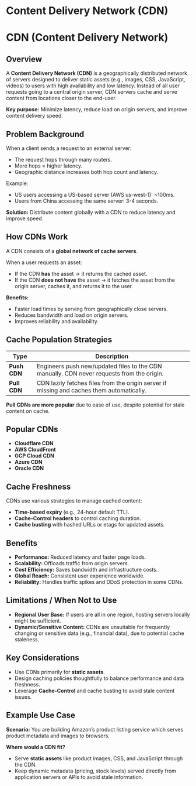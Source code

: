 # Content Delivery Network (CDN)

# CDN (Content Delivery Network)

## Overview

A **Content Delivery Network (CDN)** is a geographically distributed network of servers designed to deliver static assets (e.g., images, CSS, JavaScript, videos) to users with high availability and low latency. Instead of all user requests going to a central origin server, CDN servers cache and serve content from locations closer to the end-user.

**Key purpose:**
Minimize latency, reduce load on origin servers, and improve content delivery speed.

## Problem Background

When a client sends a request to an external server:

- The request hops through many routers.
- More hops = higher latency.
- Geographic distance increases both hop count and latency.

Example:

- US users accessing a US-based server (AWS us-west-1): \~100ms.
- Users from China accessing the same server: 3-4 seconds.

**Solution:** Distribute content globally with a CDN to reduce latency and improve speed.

## How CDNs Work

A CDN consists of a **global network of cache servers**.

When a user requests an asset:

- If the CDN **has** the asset → it returns the cached asset.
- If the CDN **does not have** the asset → it fetches the asset from the origin server, caches it, and returns it to the user.

**Benefits:**

- Faster load times by serving from geographically close servers.
- Reduces bandwidth and load on origin servers.
- Improves reliability and availability.

## Cache Population Strategies

| Type         | Description                                                                               |
| ------------ | ----------------------------------------------------------------------------------------- |
| **Push CDN** | Engineers push new/updated files to the CDN manually. CDN never requests from the origin. |
| **Pull CDN** | CDN lazily fetches files from the origin server if missing and caches them automatically. |

**Pull CDNs are more popular** due to ease of use, despite potential for stale content on cache.

## Popular CDNs

- **Cloudflare CDN**
- **AWS CloudFront**
- **GCP Cloud CDN**
- **Azure CDN**
- **Oracle CDN**

## Cache Freshness

CDNs use various strategies to manage cached content:

- **Time-based expiry** (e.g., 24-hour default TTL).
- **Cache-Control headers** to control caching duration.
- **Cache busting** with hashed URLs or etags for updated assets.

## Benefits

- **Performance:** Reduced latency and faster page loads.
- **Scalability:** Offloads traffic from origin servers.
- **Cost Efficiency:** Saves bandwidth and infrastructure costs.
- **Global Reach:** Consistent user experience worldwide.
- **Reliability:** Handles traffic spikes and DDoS protection in some CDNs.

## Limitations / When Not to Use

- **Regional User Base:** If users are all in one region, hosting servers locally might be sufficient.
- **Dynamic/Sensitive Content:** CDNs are unsuitable for frequently changing or sensitive data (e.g., financial data), due to potential cache staleness.

## Key Considerations

- Use CDNs primarily for **static assets**.
- Design caching policies thoughtfully to balance performance and data freshness.
- Leverage **Cache-Control** and cache busting to avoid stale content issues.

## Example Use Case

**Scenario:**
You are building Amazon’s product listing service which serves product metadata and images to browsers.

**Where would a CDN fit?**

- Serve **static assets** like product images, CSS, and JavaScript through the CDN.
- Keep dynamic metadata (pricing, stock levels) served directly from application servers or APIs to avoid stale information.
